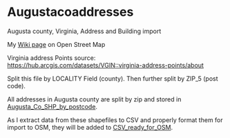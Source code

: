 # Augustacoaddresses
Augusta county, Virginia, Address and Building import

My [Wiki page](https://wiki.openstreetmap.org/wiki/Augusta_county,_Virginia,_Address_and_Building_import) on Open Street Map

Virginia address Points source: https://hub.arcgis.com/datasets/VGIN::virginia-address-points/about

Split this file by LOCALITY Field (county). Then further split by ZIP_5 (post code).

All addresses in Augusta county are split by zip and stored in [Augusta_Co_SHP_by_postcode](/Augusta_Co_SHP_by_postcode).

As I extract data from these shapefiles to CSV and properly format them for import to OSM, they will be added to [CSV_ready_for_OSM](/CSV_ready_for_OSM).
